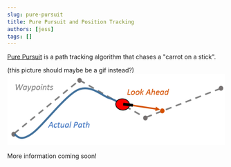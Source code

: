 ```yaml
---
slug: pure-pursuit
title: Pure Pursuit and Position Tracking
authors: [jess]
tags: []
---
```


[Pure Pursuit](https://www.mathworks.com/help/nav/ug/pure-pursuit-controller.html) is a path tracking algorithm that chases a "carrot on a stick".  

(this picture should maybe be a gif instead?)  
![](banner.png)

<!--truncate-->

More information coming soon!